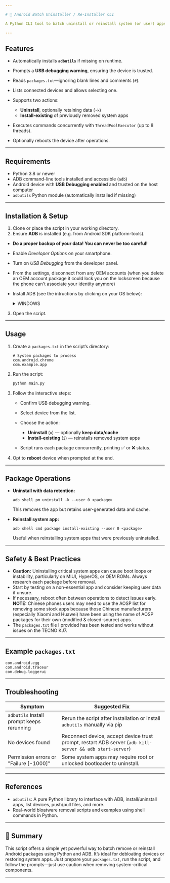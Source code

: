 ```yaml
---

# 🔧 Android Batch Uninstaller / Re-Installer CLI

A Python CLI tool to batch uninstall or reinstall system (or user) apps on Android devices via ADB, using a list of package names stored in a `packages.txt` file. It uses `adbutils` for Python-based device interaction.

---
```


## Features

* Automatically installs **`adbutils`** if missing on runtime.
* Prompts a **USB debugging warning**, ensuring the device is trusted.
* Reads `packages.txt`—ignoring blank lines and comments (`#`).
* Lists connected devices and allows selecting one.
* Supports two actions:

  * **Uninstall**, optionally retaining data (`-k`)
  * **Install‑existing** of previously removed system apps
* Executes commands concurrently with `ThreadPoolExecutor` (up to 8 threads).
* Optionally reboots the device after operations.

---

## Requirements

* Python 3.8 or newer
* ADB command-line tools installed and accessible (`adb`)
* Android device with **USB Debugging enabled** and trusted on the host computer
* `adbutils` Python module (automatically installed if missing)

---

## Installation & Setup

1. Clone or place the script in your working directory.
2. Ensure **ADB** is installed (e.g. from Android SDK platform-tools).
- **Do a proper backup of your data! You can never be too careful!**
- Enable _Developer Options_ on your smartphone.
- Turn on _USB Debugging_ from the developer panel.
- From the settings, disconnect from any OEM accounts (when you delete an OEM
  account package it could lock you on the lockscreen because the phone can't
  associate your identity anymore)
- Install ADB (see the intructions by clicking on your OS below):<p>
  <details>
  <summary>WINDOWS</summary>

  - Download [android platform tools](https://dl.google.com/android/repository/platform-tools-latest-windows.zip)
    and unzip it somewhere.
  - [Add the android platform tools to your PATH](https://www.architectryan.com/2018/03/17/add-to-the-path-on-windows-10/)
    **OR** make sure to launch UAD from the same directory.

  - [Install USB drivers for your device](https://developer.android.com/studio/run/oem-usb#Drivers)
  - Check your device is detected:

    ```bash
     adb devices
    ```

    </details>
    </p>
3. Open the script.

---

## Usage

1. Create a `packages.txt` in the script’s directory:

   ```
   # System packages to process
   com.android.chrome
   com.example.app
   ```

2. Run the script:

   ```bash
   python main.py
   ```

3. Follow the interactive steps:

   * Confirm USB debugging warning.
   * Select device from the list.
   * Choose the action:

     * **Uninstall** (`u`) — optionally **keep data/cache**
     * **Install-existing** (`i`) — reinstalls removed system apps
   * Script runs each package concurrently, printing ✅ or ❌ status.

4. Opt to **reboot** device when prompted at the end.

---

## Package Operations

* **Uninstall with data retention:**

  ```
  adb shell pm uninstall -k --user 0 <package>
  ```

  This removes the app but retains user-generated data and cache.

* **Reinstall system app:**

  ```
  adb shell cmd package install-existing --user 0 <package>
  ```

  Useful when reinstalling system apps that were previously uninstalled.

---

## Safety & Best Practices

* **Caution:** Uninstalling critical system apps can cause boot loops or instability, particularly on MIUI, HyperOS, or OEM ROMs. Always research each package before removal.
* Start by testing on a non-essential app and consider keeping user data if unsure.
* If necessary, reboot often between operations to detect issues early.
**NOTE:** Chinese phones users may need to use the AOSP list for removing some stock
apps because those Chinese manufacturers (especially Xiaomi and Huawei) have been
using the name of AOSP packages for their own (modified & closed-source) apps.
* The `packages.txt` file I provided has been tested and works without issues on the TECNO KJ7.

---

## Example `packages.txt`

```text
com.android.egg
com.android.traceur
com.debug.loggerui
```

---

## Troubleshooting

| Symptom                                   | Suggested Fix                                                                                                             |
| ----------------------------------------- | ------------------------------------------------------------------------------------------------------------------------- |
| `adbutils` install prompt keeps rerunning | Rerun the script after installation or install `adbutils` manually via pip                                                |
| No devices found                          | Reconnect device, accept device trust prompt, restart ADB server (`adb kill-server && adb start-server`)                  |
| Permission errors or "Failure \[-1000]"   | Some system apps may require root or unlocked bootloader to uninstall.                                                    |

---

## References

* `adbutils`: A pure Python library to interface with ADB, install/uninstall apps, list devices, push/pull files, and more.
* Real-world bloatware removal scripts and examples using shell commands in Python.

---

## 🔑 Summary

This script offers a simple yet powerful way to batch remove or reinstall Android packages using Python and ADB. It’s ideal for debloating devices or restoring system apps. Just prepare your `packages.txt`, run the script, and follow the prompts—just use caution when removing system-critical components.

---
